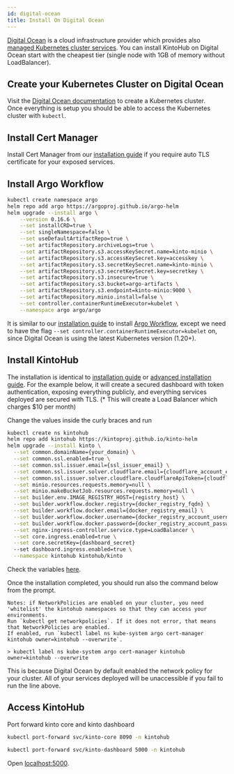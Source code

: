 ```yaml
---
id: digital-ocean
title: Install On Digital Ocean
---
```


[Digital Ocean](https://www.digitalocean.com/) is a cloud infrastructure provider 
which provides also [managed Kubernetes cluster services](https://www.digitalocean.com/products/kubernetes/). 
You can install KintoHub on Digital Ocean start with the cheapest tier (single node with 1GB of memory without LoadBalancer).

## Create your Kubernetes Cluster on Digital Ocean 

Visit the [Digital Ocean documentation](https://www.digitalocean.com/docs/kubernetes/quickstart/) to create a Kubernetes cluster.  
Once everything is setup you should be able to access the Kubernetes cluster with `kubectl`.

## Install Cert Manager

Install Cert Manager from our [installation guide](installation/installation#install-cert-manager) if you require auto TLS certificate for your exposed services.

## Install Argo Workflow

```sh
kubectl create namespace argo
helm repo add argo https://argoproj.github.io/argo-helm
helm upgrade --install argo \
    --version 0.16.6 \
    --set installCRD=true \
    --set singleNamespace=false \
    --set useDefaultArtifactRepo=true \
    --set artifactRepository.archiveLogs=true \
    --set artifactRepository.s3.accessKeySecret.name=kinto-minio \
    --set artifactRepository.s3.accessKeySecret.key=accesskey \
    --set artifactRepository.s3.secretKeySecret.name=kinto-minio \
    --set artifactRepository.s3.secretKeySecret.key=secretkey \
    --set artifactRepository.s3.insecure=true \
    --set artifactRepository.s3.bucket=argo-artifacts \
    --set artifactRepository.s3.endpoint=kinto-minio:9000 \
    --set artifactRepository.minio.install=false \
    --set controller.containerRuntimeExecutor=kubelet \
    --namespace argo argo/argo
```

It is similar to our [installation guide](../installation/installation.md#install-argo-workflow) to install [Argo Workflow](https://argoproj.github.io/projects/argo/),
except we need to have the flag `--set controller.containerRuntimeExecutor=kubelet` on, since Digital Ocean is using the latest Kubernetes version (1.20+).

## Install KintoHub

The installation is identical to [installation guide](installation/installation.md#install-kintohub) or 
[advanced installation guide](installation/advanced-installation.md#install-kintohub).
For the example below, it will create a secured dashboard with token authentication, exposing everything publicly, 
and everything services deployed are secured with TLS. (* This will create a Load Balancer which charges $10 per month)

Change the values inside the curly braces and run

```sh
kubectl create ns kintohub
helm repo add kintohub https://kintoproj.github.io/kinto-helm
helm upgrade --install kinto \
  --set common.domainName={your_domain} \
  --set common.ssl.enabled=true \
  --set common.ssl.issuer.email={ssl_issuer_email} \
  --set common.ssl.issuer.solver.cloudflare.email={cloudflare_account_email} \
  --set common.ssl.issuer.solver.cloudflare.cloudflareApiToken={cloudflare_api_token} \
  --set minio.resources.requests.memory=null \
  --set minio.makeBucketJob.resources.requests.memory=null \
  --set builder.env.IMAGE_REGISTRY_HOST={registry_host} \
  --set builder.workflow.docker.registry={docker_registry_fqdn} \
  --set builder.workflow.docker.email={docker_registry_email} \
  --set builder.workflow.docker.username={docker_registry_account_username} \
  --set builder.workflow.docker.password={docker_registry_account_password} \
  --set nginx-ingress-controller.service.type=LoadBalancer \
  --set core.ingress.enabled=true \
  --set core.secretKey={dashboard_secret}
  --set dashboard.ingress.enabled=true \
  --namespace kintohub kintohub/kinto
```

Check the variables [here](installation/advanced-installation.md#variables).

Once the installation completed, you should run also the command below from the prompt.

```shell
Notes: if NetworkPolicies are enabled on your cluster, you need 'whitelist' the kintohub namespaces so that they can access your environments.
Run `kubectl get networkpolicies`. If it does not error, that means that NetworkPolicies are enabled.
If enabled, run `kubectl label ns kube-system argo cert-manager kintohub owner=kintohub --overwrite`.

> kubectl label ns kube-system argo cert-manager kintohub owner=kintohub --overwrite
```

This is because Digital Ocean by default enabled the network policy for your cluster. 
All of your services deployed will be unaccessible if you fail to run the line above.

## Access KintoHub

Port forward kinto core and kinto dashboard

```sh
kubectl port-forward svc/kinto-core 8090 -n kintohub

kubectl port-forward svc/kinto-dashboard 5000 -n kintohub
```

Open [localhost:5000](http://localhost:5000).
